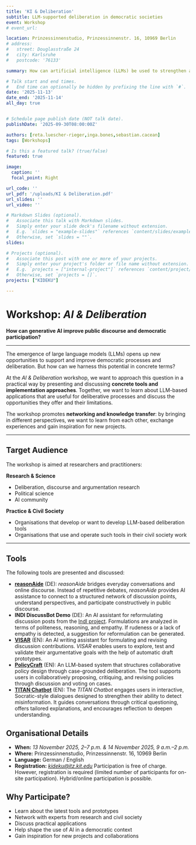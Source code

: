 ```yaml
---
title: 'KI & Deliberation'
subtitle: LLM-supported deliberation in democratic societies
event: Workshop
# event_url: 

location: Prinzessinnenstudio, Prinzessinnenstr. 16, 10969 Berlin
# address:
#   street: Douglasstraße 24
#   city: Karlsruhe
#   postcode: '76133'

summary: How can artificial intelligence (LLMs) be used to strengthen and support democratic processes and discourse in liberal societies?

# Talk start and end times.
#   End time can optionally be hidden by prefixing the line with `#`.
date: '2025-11-13'
date_end: '2025-11-14'
all_day: true


# Schedule page publish date (NOT talk date).
publishDate: '2025-09-30T08:00:00Z'

authors: [reta.luescher-rieger,inga.bones,sebastian.cacean]
tags: [Workshops]

# Is this a featured talk? (true/false)
featured: true

image:
  caption: ''
  focal_point: Right

url_code: ''
url_pdf: '/uploads/KI & Deliberation.pdf'
url_slides: ''
url_video: ''

# Markdown Slides (optional).
#   Associate this talk with Markdown slides.
#   Simply enter your slide deck's filename without extension.
#   E.g. `slides = "example-slides"` references `content/slides/example-slides.md`.
#   Otherwise, set `slides = ""`.
slides:

# Projects (optional).
#   Associate this post with one or more of your projects.
#   Simply enter your project's folder or file name without extension.
#   E.g. `projects = ["internal-project"]` references `content/project/deep-learning/index.md`.
#   Otherwise, set `projects = []`.
projects: ["KIDEKU"]

---
```

# Workshop: *AI & Deliberation*

**How can generative AI improve public discourse and democratic participation?**

---

The emergence of large language models (LLMs) opens up new opportunities to support and improve democratic processes and deliberation. But how can we harness this potential in concrete terms?

At the *AI & Deliberation* workshop, we want to approach this question in a practical way by presenting and discussing **concrete tools and implementation approaches**. Together, we want to learn about LLM-based applications that are useful for deliberative processes and discuss the opportunities they offer and their limitations.

The workshop promotes **networking and knowledge transfer**: by bringing in different perspectives, we want to learn from each other, exchange experiences and gain inspiration for new projects.

---

## Target Audience

The workshop is aimed at researchers and practitioners:

**Research & Science**

- Deliberation, discourse and argumentation research
- Political science
- AI community

**Practice & Civil Society**

- Organisations that develop or want to develop LLM-based deliberation tools
- Organisations that use and operate such tools in their civil society work

---

## Tools

The following tools are presented and discussed:

- [**reasonAide**](https://www.faktor-d.org/projekte/reasonaide) (DE): *reasonAide* bridges everyday conversations and online discourse. Instead of repetitive debates, *reasonAide* provides AI assistance to connect to a structured network of discussion points, understand perspectives, and participate constructively in public discourse.
- **INDI DiscussBot Demo** (DE): An AI assistant for reformulating discussion posts from the [IndI project](https://www.diid.hhu.de/forschung/projekte/indi). Formulations are analyzed in terms of politeness, reasoning, and empathy. If rudeness or a lack of empathy is detected, a suggestion for reformulation can be generated.
- [**VISAR**](https://dl.acm.org/doi/pdf/10.1145/3586183.3606800) (EN): An AI writing assistant for formulating and revising discussion contributions. *VISAR* enables users to explore, test and validate their argumentative goals with the help of automatic draft prototypes.
- [**PolicyCraft**](https://arxiv.org/abs/2409.15644) (EN): An LLM-based system that structures collaborative policy design through case-grounded deliberation. The tool supports users in collaboratively proposing, critiquing, and revising policies through discussion and voting on cases.
- [**TITAN Chatbot**](https://www.titanthinking.eu/post/exploring-titan-s-approach-to-integrating-socratic-thinking-and-ai-in-chatbot-dialogue) (EN): The *TITAN Chatbot* engages users in interactive, Socratic-style dialogues designed to strengthen their ability to detect misinformation. It guides conversations through critical questioning, offers tailored explanations, and encourages reflection to deepen understanding.

## Organisational Details

- **When:** *13 November 2025, 2–7 p.m. & 14 November 2025, 9 a.m.–2 p.m.*
- **Where:** Prinzessinnenstudio, Prinzessinnenstr. 16, 10969 Berlin
- **Language:** German / English
- **Registration:** *kideku@itz.kit.edu*
  Participation is free of charge. However, registration is required (limited number of participants for on-site participation).
  Hybrid/online participation is possible.

## Why Participate?

- Learn about the latest tools and prototypes
- Network with experts from research and civil society
- Discuss practical applications
- Help shape the use of AI in a democratic context
- Gain inspiration for new projects and collaborations
